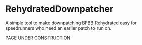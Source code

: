 # RehydratedDownpatcher
A simple tool to make downpatching BFBB Rehydrated easy for speedrunners who need an earlier patch to run on.


PAGE UNDER CONSTRUCTION
